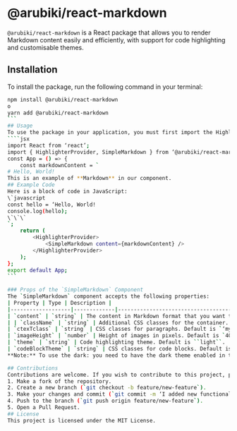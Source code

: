 # @arubiki/react-markdown
`@arubiki/react-markdown` is a React package that allows you to render Markdown content easily and efficiently, with support for code highlighting and customisable themes.
## Installation
To install the package, run the following command in your terminal:
````bash
npm install @arubiki/react-markdown
o
yarn add @arubiki/react-markdown
```
## Usage
To use the package in your application, you must first import the HighlighterProvider and the SimpleMarkdown component into your file:
````jsx
import React from ‘react’;
import { HighlighterProvider, SimpleMarkdown } from ‘@arubiki/react-markdown’;
const App = () => {
    const markdownContent = `
# Hello, World!
This is an example of **Markdown** in our component.
## Example Code
Here is a block of code in JavaScript:
\`javascript
const hello = ‘Hello, World!
console.log(hello);
\`\`\`
`;
    return (
        <HighlighterProvider>
            <SimpleMarkdown content={markdownContent} />
        </HighlighterProvider>
    );
};
export default App;
```
 
### Props of the `SimpleMarkdown` Component
The `SimpleMarkdown` component accepts the following properties:
| Property | Type | Description |
|-------------------|-------------|-----------------------------------------------------|
| `content` | `string` | The content in Markdown format that you want to render. |
| | `className` | `string` | Additional CSS classes for the container. The default is ``dark:prose-invert``. |
| `ctexTclass` | `string` | CSS classes for paragraphs. Default is `‘my-2’`. |
| `imageHeight` | `number` | Height of images in pixels. Default is `400`.
| `theme` | `string` | Code highlighting theme. Default is ``light``. |
| `codeBlockTheme` | `string` | CSS classes for code blocks. Default is `‘bg-[#fdf6e3] dark:bg-[#2d353b]’`. |
**Note:** To use the dark: you need to have the dark theme enabled in tailwindcss.

## Contributions
Contributions are welcome. If you wish to contribute to this project, please follow these steps:
1. Make a fork of the repository.
2. Create a new branch (`git checkout -b feature/new-feature`).
3. Make your changes and commit (`git commit -m ‘I added new functionality’`).
4. Push to the branch (`git push origin feature/new-feature`).
5. Open a Pull Request.
## License
This project is licensed under the MIT License.